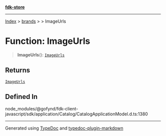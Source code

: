 [**fdk-store**](../../../README.md)
***

[Index](../../../API.md) > [brands](../../README.md) > [<internal>](../README.md) > ImageUrls

# Function: ImageUrls

> **ImageUrls**(): [`ImageUrls`](../type-aliases/type-alias.ImageUrls.md)

## Returns

[`ImageUrls`](../type-aliases/type-alias.ImageUrls.md)

## Defined In

node\_modules/@gofynd/fdk-client-javascript/sdk/application/Catalog/CatalogApplicationModel.d.ts:1380

***
Generated using [TypeDoc](https://typedoc.org/) and [typedoc-plugin-markdown](https://www.npmjs.com/package/typedoc-plugin-markdown)

